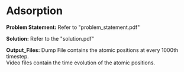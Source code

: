 # Adsorption

**Problem Statement:** 
Refer to "problem_statement.pdf"

**Solution:**
Refer to the "solution.pdf"

**Output_Files:**
Dump File contains the atomic positions at every 1000th timestep.<br>
Video files contain the time evolution of the atomic positions.<br>
